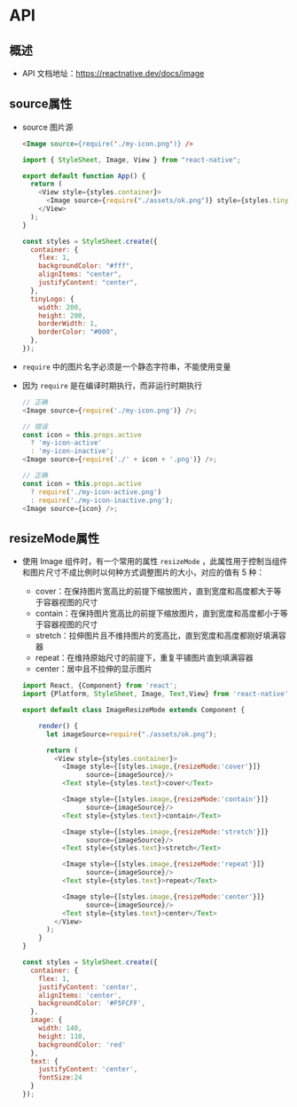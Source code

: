 # API

## 概述

+ API 文档地址：https://reactnative.dev/docs/image

## source属性

+ source 图片源

  ```html
  <Image source={require('./my-icon.png')} />
  ```

  ```js
  import { StyleSheet, Image, View } from "react-native";

  export default function App() {
    return (
      <View style={styles.container}>
        <Image source={require("./assets/ok.png")} style={styles.tinyLogo} />
      </View>
    );
  }

  const styles = StyleSheet.create({
    container: {
      flex: 1,
      backgroundColor: "#fff",
      alignItems: "center",
      justifyContent: "center",
    },
    tinyLogo: {
      width: 200,
      height: 200,
      borderWidth: 1,
      borderColor: "#000",
    },
  });
  ```

+ `require` 中的图片名字必须是一个静态字符串，不能使用变量
+ 因为 `require` 是在编译时期执行，而非运行时期执行

  ```js
  // 正确
  <Image source={require('./my-icon.png')} />;

  // 错误
  const icon = this.props.active
    ? 'my-icon-active'
    : 'my-icon-inactive';
  <Image source={require('./' + icon + '.png')} />;

  // 正确
  const icon = this.props.active
    ? require('./my-icon-active.png')
    : require('./my-icon-inactive.png');
  <Image source={icon} />;
  ```

## resizeMode属性

+ 使用 Image 组件时，有一个常用的属性 `resizeMode` ，此属性用于控制当组件和图片尺寸不成比例时以何种方式调整图片的大小，对应的值有 5 种：

  + cover：在保持图片宽高比的前提下缩放图片，直到宽度和高度都大于等于容器视图的尺寸
  + contain：在保持图片宽高比的前提下缩放图片，直到宽度和高度都小于等于容器视图的尺寸
  + stretch：拉伸图片且不维持图片的宽高比，直到宽度和高度都刚好填满容器
  + repeat：在维持原始尺寸的前提下，重复平铺图片直到填满容器
  + center：居中且不拉伸的显示图片

  ```js
  import React, {Component} from 'react';
  import {Platform, StyleSheet, Image, Text,View} from 'react-native';

  export default class ImageResizeMode extends Component {

      render() {
        let imageSource=require("./assets/ok.png");

        return (
          <View style={styles.container}>
            <Image style={[styles.image,{resizeMode:'cover'}]}
                  source={imageSource}/>
            <Text style={styles.text}>cover</Text>

            <Image style={[styles.image,{resizeMode:'contain'}]}
                  source={imageSource}/>
            <Text style={styles.text}>contain</Text>

            <Image style={[styles.image,{resizeMode:'stretch'}]}
                  source={imageSource}/>
            <Text style={styles.text}>stretch</Text>

            <Image style={[styles.image,{resizeMode:'repeat'}]}
                  source={imageSource}/>
            <Text style={styles.text}>repeat</Text>

            <Image style={[styles.image,{resizeMode:'center'}]}
                  source={imageSource}/>
            <Text style={styles.text}>center</Text>
          </View>
        );
      }
  }

  const styles = StyleSheet.create({
    container: {
      flex: 1,
      justifyContent: 'center',
      alignItems: 'center',
      backgroundColor: '#F5FCFF',
    },
    image: {
      width: 140,
      height: 110,
      backgroundColor: 'red'
    },
    text: {
      justifyContent: 'center',
      fontSize:24
    }
  });
  ```
